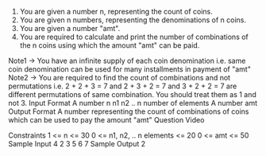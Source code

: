 1. You are given a number n, representing the count of coins.
2. You are given n numbers, representing the denominations of n coins.
3. You are given a number "amt".
4. You are required to calculate and print the number of combinations of the n coins using which the
   amount "amt" can be paid.

Note1 -> You have an infinite supply of each coin denomination i.e. same coin denomination can be
used for many installments in payment of "amt"
Note2 -> You are required to find the count of combinations and not permutations i.e.
2 + 2 + 3 = 7 and 2 + 3 + 2 = 7 and 3 + 2 + 2 = 7 are different permutations of same
combination. You should treat them as 1 and not 3.
Input Format
A number n
n1
n2
.. n number of elements
A number amt
Output Format
A number representing the count of combinations of coins which can be used to pay the amount "amt"
Question Video

Constraints
1 <= n <= 30
0 <= n1, n2, .. n elements <= 20
0 <= amt <= 50
Sample Input
4
2
3
5
6
7
Sample Output
2
